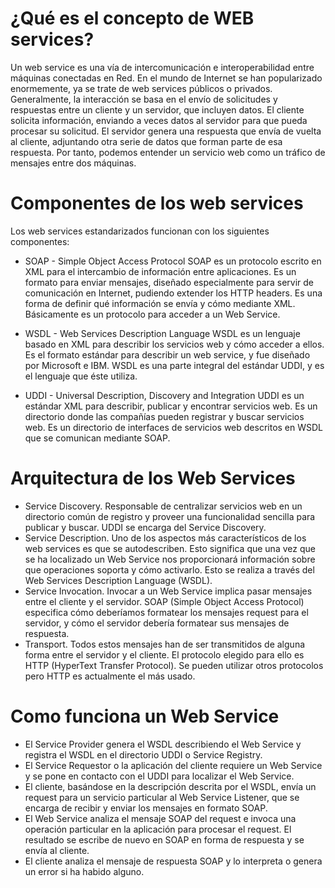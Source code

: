 # ¿Qué es el concepto de WEB services?

Un web service es una vía de intercomunicación e interoperabilidad entre máquinas conectadas en Red. En el mundo de Internet se han popularizado enormemente, 
ya se trate de web services públicos o privados. Generalmente, la interacción se basa en el envío de solicitudes y respuestas entre un cliente y un servidor, 
que incluyen datos. El cliente solicita información, enviando a veces datos al servidor para que pueda procesar su solicitud. El servidor genera una respuesta 
que envía de vuelta al cliente, adjuntando otra serie de datos que forman parte de esa respuesta. Por tanto, podemos entender un servicio web como un tráfico de 
mensajes entre dos máquinas.

# Componentes de los web services
Los web services estandarizados funcionan con los siguientes componentes:​

* SOAP - Simple Object Access Protocol
SOAP es un protocolo escrito en XML para el intercambio de información entre aplicaciones. Es un formato para enviar mensajes, diseñado especialmente para servir de comunicación en Internet, pudiendo extender los HTTP headers. Es una forma de definir qué información se envía y cómo mediante XML. Básicamente es un protocolo para acceder a un Web Service.

* WSDL - Web Services Description Language
WSDL es un lenguaje basado en XML para describir los servicios web y cómo acceder a ellos. Es el formato estándar para describir un web service, y fue diseñado por Microsoft e IBM. WSDL es una parte integral del estándar UDDI, y es el lenguaje que éste utiliza.

* UDDI - Universal Description, Discovery and Integration
UDDI es un estándar XML para describir, publicar y encontrar servicios web. Es un directorio donde las compañías pueden registrar y buscar servicios web. Es un directorio de interfaces de servicios web descritos en WSDL que se comunican mediante SOAP.

# Arquitectura de los Web Services
* Service Discovery. Responsable de centralizar servicios web en un directorio común de registro y proveer una funcionalidad sencilla para publicar y buscar. UDDI se encarga del Service Discovery.
* Service Description. Uno de los aspectos más característicos de los web services es que se autodescriben. Esto significa que una vez que se ha localizado un Web Service nos proporcionará información sobre que operaciones soporta y cómo activarlo. Esto se realiza a través del Web Services Description Language (WSDL).
* Service Invocation. Invocar a un Web Service implica pasar mensajes entre el cliente y el servidor. SOAP (Simple Object Access Protocol) especifica cómo deberíamos formatear los mensajes request para el servidor, y cómo el servidor debería formatear sus mensajes de respuesta.
* Transport. Todos estos mensajes han de ser transmitidos de alguna forma entre el servidor y el cliente. El protocolo elegido para ello es HTTP (HyperText Transfer Protocol). Se pueden utilizar otros protocolos pero HTTP es actualmente el más usado.

# Como funciona un Web Service
* El Service Provider genera el WSDL describiendo el Web Service y registra el WSDL en el directorio UDDI o Service Registry.
* El Service Requestor o la aplicación del cliente requiere un Web Service y se pone en contacto con el UDDI para localizar el Web Service.
* El cliente, basándose en la descripción descrita por el WSDL, envía un request para un servicio particular al Web Service Listener, que se encarga de recibir y enviar los mensajes en formato SOAP.
* El Web Service analiza el mensaje SOAP del request e invoca una operación particular en la aplicación para procesar el request. El resultado se escribe de nuevo en SOAP en forma de respuesta y se envía al cliente.
* El cliente analiza el mensaje de respuesta SOAP y lo interpreta o genera un error si ha habido alguno.
